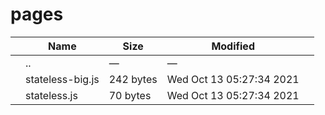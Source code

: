 pages
=====

<table><thead><tr class="header"><th></th><th>Name</th><th>Size</th><th>Modified</th><th></th></tr></thead><tbody><tr class="odd"><td></td><td><span class="goup">..</span></td><td>—</td><td>—</td><td></td></tr><tr class="even"><td></td><td><span class="name">stateless-big.js</span></td><td>242 bytes</td><td>Wed Oct 13 05:27:34 2021</td><td></td></tr><tr class="odd"><td></td><td><span class="name">stateless.js</span></td><td>70 bytes</td><td>Wed Oct 13 05:27:34 2021</td><td></td></tr></tbody></table>
